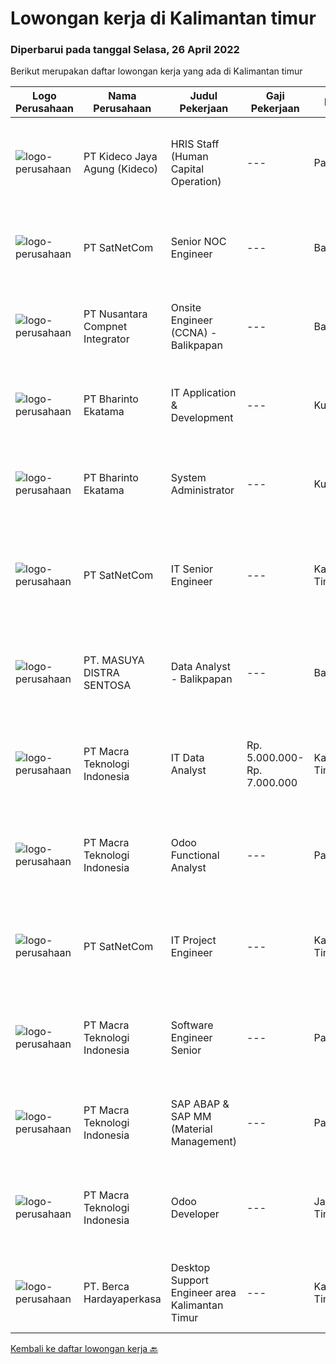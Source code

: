 
  # Lowongan kerja di Kalimantan timur

  ### Diperbarui pada tanggal Selasa, 26 April 2022

  Berikut merupakan daftar lowongan kerja yang ada di Kalimantan timur

  |Logo Perusahaan | Nama Perusahaan | Judul Pekerjaan | Gaji Pekerjaan | Lokasi | Deskripsi | Tanggal diunggah | Pranala |
  | -------------- | --------------- | --------------- | --------- | --------- | -------------- | ------- | ----------- |
  |![logo-perusahaan](https://image-service-cdn.seek.com.au/c459a3197888e61ec2ebe86d307dcce37e2b470f/ee4dce1061f3f616224767ad58cb2fc751b8d2dc)|PT Kideco Jaya Agung (Kideco)|HRIS Staff (Human Capital Operation)|---|Paser|Requirements: Candidates must have Bachelor’s degree in Computer Science, Information Technology, Computer Engineering or equivalent (IPK Min. 3,0)....|Sabtu, 23 April 2022|https://www.jobstreet.co.id/id/job/hris-staff-human-capital-operation-3864619?token=0~e4d262c1-997d-479c-8e2c-66c579a4fe13&sectionRank=1&jobId=jobstreet-id-job-3864619|
|![logo-perusahaan](https://image-service-cdn.seek.com.au/6108f58b8d52b8e5523830ee4b11d6074377e515/ee4dce1061f3f616224767ad58cb2fc751b8d2dc)|PT SatNetCom|Senior NOC Engineer|---|Balikpapan|Skills: Excellent knowledge of wireless networking, TCP/IP Protocol, LANs, routers, switches, and server/client both practical and theory. Good...|Sabtu, 23 April 2022|https://www.jobstreet.co.id/id/job/senior-noc-engineer-3849287?token=0~e4d262c1-997d-479c-8e2c-66c579a4fe13&sectionRank=2&jobId=jobstreet-id-job-3849287|
|![logo-perusahaan](https://image-service-cdn.seek.com.au/faf1379cb2f8ff5c87162dc20c60c0d2f63dba1c/ee4dce1061f3f616224767ad58cb2fc751b8d2dc)|PT Nusantara Compnet Integrator|Onsite Engineer (CCNA) - Balikpapan|---|Balikpapan|Job Descriptions : Analyze customer needs Provide solutions and give recommendations to the customer according to their needs Preventive and...|Jumat, 22 April 2022|https://www.jobstreet.co.id/id/job/onsite-engineer-ccna-balikpapan-3848018?token=0~e4d262c1-997d-479c-8e2c-66c579a4fe13&sectionRank=3&jobId=jobstreet-id-job-3848018|
|![logo-perusahaan](https://image-service-cdn.seek.com.au/9c28ac30bef277adbc7a8d701ba1d24a32a7d292/ee4dce1061f3f616224767ad58cb2fc751b8d2dc)|PT Bharinto Ekatama|IT Application & Development|---|Kutai Barat|Job Responsibilities Develop new application as per user request/demand Monitor and improve existing application Assist and facilitate of the...|Kamis, 21 April 2022|https://www.jobstreet.co.id/id/job/it-application-development-3853111?token=0~e4d262c1-997d-479c-8e2c-66c579a4fe13&sectionRank=4&jobId=jobstreet-id-job-3853111|
|![logo-perusahaan](https://image-service-cdn.seek.com.au/9c28ac30bef277adbc7a8d701ba1d24a32a7d292/ee4dce1061f3f616224767ad58cb2fc751b8d2dc)|PT Bharinto Ekatama|System Administrator|---|Kutai Barat|Job Responsibilities Provision, Configure and Maintaining Infrastructure both on premise and Cloud Services (configuration and smooth operation of...|Kamis, 21 April 2022|https://www.jobstreet.co.id/id/job/system-administrator-3853485?token=0~e4d262c1-997d-479c-8e2c-66c579a4fe13&sectionRank=5&jobId=jobstreet-id-job-3853485|
|![logo-perusahaan](https://image-service-cdn.seek.com.au/6108f58b8d52b8e5523830ee4b11d6074377e515/ee4dce1061f3f616224767ad58cb2fc751b8d2dc)|PT SatNetCom|IT Senior Engineer|---|Kalimantan Timur|Requirements: Strong Leaderships Having Experiences with system admin/network Good attitude and Communication Background IT Networking/programming or...|Kamis, 14 April 2022|https://www.jobstreet.co.id/id/job/it-senior-engineer-3838622?token=0~e4d262c1-997d-479c-8e2c-66c579a4fe13&sectionRank=6&jobId=jobstreet-id-job-3838622|
|![logo-perusahaan](https://image-service-cdn.seek.com.au/4165f340d850a10dd62565ef08f4451ff90e0636/ee4dce1061f3f616224767ad58cb2fc751b8d2dc)|PT. MASUYA DISTRA SENTOSA|Data Analyst - Balikpapan|---|Balikpapan|Membuat data penjualan Melakukan analisis &amp; kesimpulan laporan penjualan Bertanggung jawab atas barang sample Support kerja team sales Bekerjasama...|Jumat, 15 April 2022|https://www.jobstreet.co.id/id/job/data-analyst-balikpapan-3856897?token=0~e4d262c1-997d-479c-8e2c-66c579a4fe13&sectionRank=7&jobId=jobstreet-id-job-3856897|
|![logo-perusahaan](https://image-service-cdn.seek.com.au/ab3c74a170a52416de56958eda35d885d8dfff13/ee4dce1061f3f616224767ad58cb2fc751b8d2dc)|PT Macra Teknologi Indonesia|IT Data Analyst|Rp. 5.000.000-Rp. 7.000.000|Kalimantan Timur|Placement location in Batu Kajang, Kalimantan Timur, IndonesiaRequirement : Bachelor degree of Computer Science, Information System, or Informatic...|Senin, 11 April 2022|https://www.jobstreet.co.id/id/job/it-data-analyst-3850898?token=0~e4d262c1-997d-479c-8e2c-66c579a4fe13&sectionRank=8&jobId=jobstreet-id-job-3850898|
|![logo-perusahaan](https://image-service-cdn.seek.com.au/ab3c74a170a52416de56958eda35d885d8dfff13/ee4dce1061f3f616224767ad58cb2fc751b8d2dc)|PT Macra Teknologi Indonesia|Odoo Functional Analyst|---|Paser|Willing to be placed in mine site Batu Kajang, East Kalimantan Bachelor Degree of IT/Engineering/Management is MANDATORY 1-2 years Odoo experience...|Senin, 11 April 2022|https://www.jobstreet.co.id/id/job/odoo-functional-analyst-3850795?token=0~e4d262c1-997d-479c-8e2c-66c579a4fe13&sectionRank=9&jobId=jobstreet-id-job-3850795|
|![logo-perusahaan](https://image-service-cdn.seek.com.au/6108f58b8d52b8e5523830ee4b11d6074377e515/ee4dce1061f3f616224767ad58cb2fc751b8d2dc)|PT SatNetCom|IT Project Engineer|---|Kalimantan Timur|Skills: Good Knowledge about IT System Good Knowledge of wire/wireless computer networking Good Knowledge about Electronic and Electrical System Good...|Sabtu, 09 April 2022|https://www.jobstreet.co.id/id/job/it-project-engineer-3839245?token=0~e4d262c1-997d-479c-8e2c-66c579a4fe13&sectionRank=10&jobId=jobstreet-id-job-3839245|
|![logo-perusahaan](https://image-service-cdn.seek.com.au/ab3c74a170a52416de56958eda35d885d8dfff13/ee4dce1061f3f616224767ad58cb2fc751b8d2dc)|PT Macra Teknologi Indonesia|Software Engineer Senior|---|Paser|Willing to be placed in mine site Batu Kajang, East KalimantanRequirement : Bachelor degree of Computer Science, Information System, or Informatic...|Senin, 11 April 2022|https://www.jobstreet.co.id/id/job/software-engineer-senior-3850849?token=0~e4d262c1-997d-479c-8e2c-66c579a4fe13&sectionRank=11&jobId=jobstreet-id-job-3850849|
|![logo-perusahaan](https://image-service-cdn.seek.com.au/ab3c74a170a52416de56958eda35d885d8dfff13/ee4dce1061f3f616224767ad58cb2fc751b8d2dc)|PT Macra Teknologi Indonesia|SAP ABAP & SAP MM (Material Management)|---|Paser|Willing to work from Batu Kajang Kalimantan Timur Min. Bacheolor Degree of any major Min. 1 -2 years of SAP ABAP development in an enterprise...|Senin, 11 April 2022|https://www.jobstreet.co.id/id/job/sap-abap-sap-mm-material-management-3850748?token=0~e4d262c1-997d-479c-8e2c-66c579a4fe13&sectionRank=12&jobId=jobstreet-id-job-3850748|
|![logo-perusahaan](https://image-service-cdn.seek.com.au/ab3c74a170a52416de56958eda35d885d8dfff13/ee4dce1061f3f616224767ad58cb2fc751b8d2dc)|PT Macra Teknologi Indonesia|Odoo Developer|---|Jakarta Timur|Placement : Pulo Gadung, Jakarta Timur &amp; Batu Kajang, Kalimantan Timur.Requirements: Bachelor degree of Computer Science, Information System, or...|Senin, 11 April 2022|https://www.jobstreet.co.id/id/job/odoo-developer-3850713?token=0~e4d262c1-997d-479c-8e2c-66c579a4fe13&sectionRank=13&jobId=jobstreet-id-job-3850713|
|![logo-perusahaan](https://image-service-cdn.seek.com.au/6a76252207cfed561e664c874d4631f4aefd8409/ee4dce1061f3f616224767ad58cb2fc751b8d2dc)|PT. Berca Hardayaperkasa|Desktop Support Engineer area Kalimantan Timur|---|Kalimantan Timur|Responsibilities: Analyzing, diagnosing, and installation to several areas including desktop hardware, operating systems, application software and...|Senin, 04 April 2022|https://www.jobstreet.co.id/id/job/desktop-support-engineer-area-kalimantan-timur-3842546?token=0~e4d262c1-997d-479c-8e2c-66c579a4fe13&sectionRank=14&jobId=jobstreet-id-job-3842546|


  [Kembali ke daftar lowongan kerja 🔙](../README.md#daftar-lowongan-kerja)
  